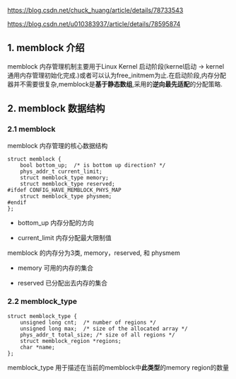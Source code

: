 https://blog.csdn.net/chuck_huang/article/details/78733543

https://blog.csdn.net/u010383937/article/details/78595874

## 1. memblock 介绍

memblock 内存管理机制主要用于Linux Kernel 启动阶段(kernel启动 -> kernel 通用内存管理初始化完成.)或者可以认为free\_initmem为止.在启动阶段,内存分配器并不需要很复杂,memblock是**基于静态数组**,采用的**逆向最先适配**的分配策略.

## 2. memblock 数据结构

### 2.1 memblock

memblock 内存管理的核心数据结构

```
struct memblock {
    bool bottom_up;  /* is bottom up direction? */
    phys_addr_t current_limit;
    struct memblock_type memory;
    struct memblock_type reserved;
#ifdef CONFIG_HAVE_MEMBLOCK_PHYS_MAP
    struct memblock_type physmem;
#endif
};
```

- bottom\_up 内存分配的方向

- current\_limit 内存分配最大限制值

memblock 的内存分为3类, memory，reserved, 和 physmem

- memory 可用的内存的集合

- reserved 已分配出去内存的集合

### 2.2 memblock_type

```
struct memblock_type {
    unsigned long cnt;  /* number of regions */
    unsigned long max;  /* size of the allocated array */
    phys_addr_t total_size; /* size of all regions */
    struct memblock_region *regions;
    char *name;
};
```

memblock_type 用于描述在当前的memblock中**此类型**的memory region的数量

